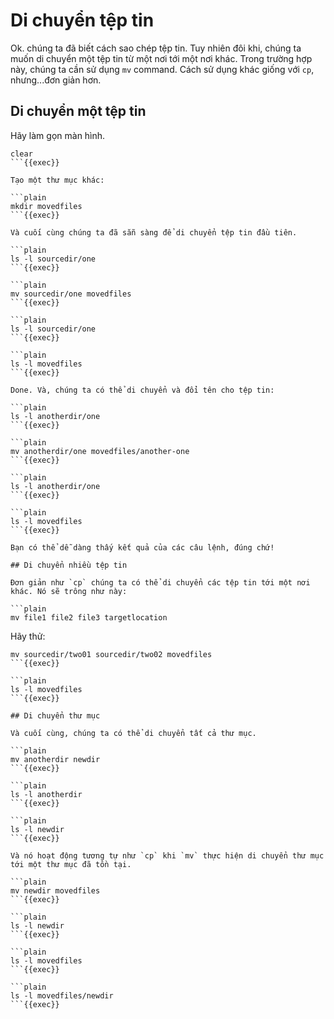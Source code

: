 # Di chuyển tệp tin

Ok. chúng ta đã biết cách sao chép tệp tin. Tuy nhiên đôi khi, chúng ta muốn di chuyển một tệp tin từ một nơi tới một nơi khác. Trong trường hợp này, chúng ta cần sử dụng `mv` command. Cách sử dụng khác giống với `cp`, nhưng...đơn giản hơn.

## Di chuyển một tệp tin

Hãy làm gọn màn hình.

```plain
clear
```{{exec}}

Tạo một thư mục khác:

```plain
mkdir movedfiles
```{{exec}}

Và cuối cùng chúng ta đã sẵn sàng để di chuyển tệp tin đầu tiên.

```plain
ls -l sourcedir/one
```{{exec}}

```plain
mv sourcedir/one movedfiles
```{{exec}}

```plain
ls -l sourcedir/one
```{{exec}}

```plain
ls -l movedfiles
```{{exec}}

Done. Và, chúng ta có thể di chuyển và đổi tên cho tệp tin:

```plain
ls -l anotherdir/one
```{{exec}}

```plain
mv anotherdir/one movedfiles/another-one
```{{exec}}

```plain
ls -l anotherdir/one
```{{exec}}

```plain
ls -l movedfiles
```{{exec}}

Bạn có thể dễ dàng thấy kết quả của các câu lệnh, đúng chứ!

## Di chuyển nhiều tệp tin

Đơn giản như `cp` chúng ta có thể di chuyển các tệp tin tới một nơi khác. Nó sẽ trông như này:

```plain
mv file1 file2 file3 targetlocation
```

Hãy thử:

```plain
mv sourcedir/two01 sourcedir/two02 movedfiles
```{{exec}}

```plain
ls -l movedfiles
```{{exec}}

## Di chuyển thư mục

Và cuối cùng, chúng ta có thể di chuyển tất cả thư mục.

```plain
mv anotherdir newdir
```{{exec}}

```plain
ls -l anotherdir
```{{exec}}

```plain
ls -l newdir
```{{exec}}

Và nó hoạt động tương tự như `cp` khi `mv` thực hiện di chuyển thư mục tới một thư mục đã tồn tại.

```plain
mv newdir movedfiles
```{{exec}}

```plain
ls -l newdir
```{{exec}}

```plain
ls -l movedfiles
```{{exec}}

```plain
ls -l movedfiles/newdir
```{{exec}}